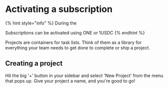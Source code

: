 # Activating a subscription

{% hint style="info" %}
During the&#x20;

Subscriptions can be activated using ONE or 1USDC
{% endhint %}

Projects are containers for task lists. Think of them as a library for everything your team needs to get done to complete or ship a project.

## Creating a project

Hit the big '+' button in your sidebar and select 'New Project' from the menu that pops up. Give your project a name, and you're good to go!
